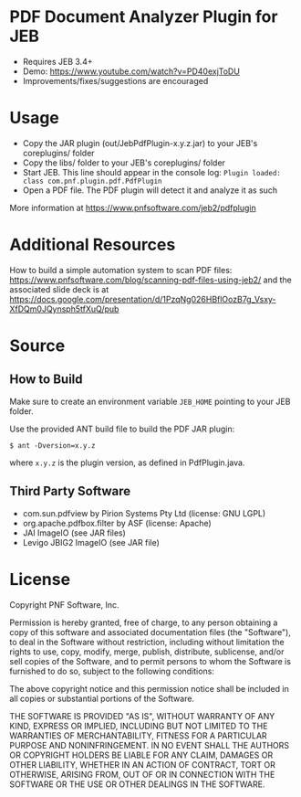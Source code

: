 # PDF Document Analyzer Plugin for JEB

- Requires JEB 3.4+
- Demo: https://www.youtube.com/watch?v=PD40exjToDU
- Improvements/fixes/suggestions are encouraged


# Usage

- Copy the JAR plugin (out/JebPdfPlugin-x.y.z.jar) to your JEB's coreplugins/ folder
- Copy the libs/ folder to your JEB's coreplugins/ folder
- Start JEB. This line should appear in the console log: `Plugin loaded: class com.pnf.plugin.pdf.PdfPlugin`
- Open a PDF file. The PDF plugin will detect it and analyze it as such

More information at https://www.pnfsoftware.com/jeb2/pdfplugin


# Additional Resources

How to build a simple automation system to scan PDF files: https://www.pnfsoftware.com/blog/scanning-pdf-files-using-jeb2/ and the associated slide deck is at https://docs.google.com/presentation/d/1PzqNg026HBflOozB7g_Vsxy-XfDQm0JQynsph5tfXuQ/pub


# Source

## How to Build

Make sure to create an environment variable `JEB_HOME` pointing to your JEB folder.

Use the provided ANT build file to build the PDF JAR plugin:

`$ ant -Dversion=x.y.z`

where `x.y.z` is the plugin version, as defined in PdfPlugin.java.

## Third Party Software

- com.sun.pdfview by Pirion Systems Pty Ltd (license: GNU LGPL)
- org.apache.pdfbox.filter by ASF (license: Apache)
- JAI ImageIO (see JAR files)
- Levigo JBIG2 ImageIO (see JAR file)


# License

Copyright PNF Software, Inc.

Permission is hereby granted, free of charge, to any person obtaining a copy of this software and associated documentation files (the "Software"), to deal in the Software without restriction, including without limitation the rights to use, copy, modify, merge, publish, distribute, sublicense, and/or sell copies of the Software, and to permit persons to whom the Software is furnished to do so, subject to the following conditions:

The above copyright notice and this permission notice shall be included in all copies or substantial portions of the Software.

THE SOFTWARE IS PROVIDED "AS IS", WITHOUT WARRANTY OF ANY KIND, EXPRESS OR IMPLIED, INCLUDING BUT NOT LIMITED TO THE WARRANTIES OF MERCHANTABILITY, FITNESS FOR A PARTICULAR PURPOSE AND NONINFRINGEMENT. IN NO EVENT SHALL THE AUTHORS OR COPYRIGHT HOLDERS BE LIABLE FOR ANY CLAIM, DAMAGES OR OTHER LIABILITY, WHETHER IN AN ACTION OF CONTRACT, TORT OR OTHERWISE, ARISING FROM, OUT OF OR IN CONNECTION WITH THE SOFTWARE OR THE USE OR OTHER DEALINGS IN THE SOFTWARE.
